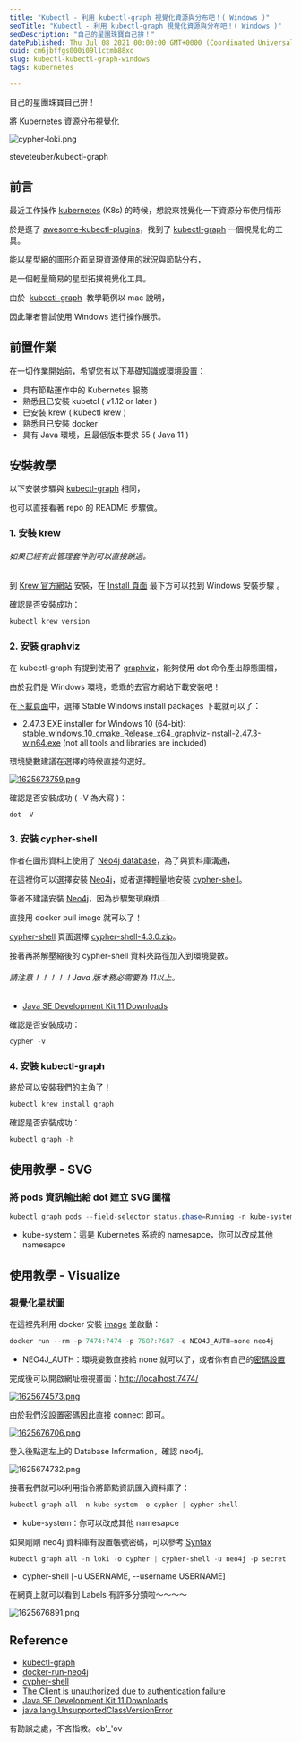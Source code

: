 ```yaml
---
title: "Kubectl - 利用 kubectl-graph 視覺化資源與分布吧！( Windows )"
seoTitle: "Kubectl - 利用 kubectl-graph 視覺化資源與分布吧！( Windows )"
seoDescription: "自己的星團珠寶自己拚！"
datePublished: Thu Jul 08 2021 00:00:00 GMT+0000 (Coordinated Universal Time)
cuid: cm6jbffgs000i09l1ctmb88xc
slug: kubectl-kubectl-graph-windows
tags: kubernetes

---
```


自己的星團珠寶自己拚！

將 Kubernetes 資源分布視覺化

![cypher-loki.png](https://raw.githubusercontent.com/explooosion/blogs/refs/heads/main/docs/images/2021-07-08_Kubectl%20-%20%E5%88%A9%E7%94%A8%20kubectl-graph%20%E8%A6%96%E8%A6%BA%E5%8C%96%E8%B3%87%E6%BA%90%E8%88%87%E5%88%86%E5%B8%83%E5%90%A7%EF%BC%81(%20Windows%20)/cypher-loki.png)

steveteuber/kubectl-graph

前言
--

最近工作操作 [kubernetes](https://kubernetes.io/) (K8s) 的時候，想說來視覺化一下資源分布使用情形

於是逛了 [awesome-kubectl-plugins](https://github.com/ishantanu/awesome-kubectl-plugins)，找到了 [kubectl-graph](https://github.com/steveteuber/kubectl-graph) 一個視覺化的工具。

能以星型網的圖形介面呈現資源使用的狀況與節點分布，

是一個輕量簡易的星型拓撲視覺化工具。

由於  [kubectl-graph](https://github.com/steveteuber/kubectl-graph)  教學範例以 mac 說明，

因此筆者嘗試使用 Windows 進行操作展示。

前置作業
----

在一切作業開始前，希望您有以下基礎知識或環境設置：

*   具有節點運作中的 Kubernetes 服務
*   熟悉且已安裝 kubetcl ( v1.12 or later )
*   已安裝 krew ( kubectl krew )
*   熟悉且已安裝 docker
*   具有 Java 環境，且最低版本要求 55 ( Java 11 )

安裝教學
----

以下安裝步驟與 [kubectl-graph](https://github.com/steveteuber/kubectl-graph) 相同，

也可以直接看著 repo 的 README 步驟做。

### 1\. 安裝 krew

###### 如果已經有此管理套件則可以直接跳過。

到 [Krew 官方網站](https://krew.sigs.k8s.io/) 安裝，在 [Install 頁面](https://krew.sigs.k8s.io/docs/user-guide/setup/install/) 最下方可以找到 Windows 安裝步驟 。

確認是否安裝成功：

```powershell
kubectl krew version
```

### 2\. 安裝 graphviz

在 kubectl-graph 有提到使用了 [graphviz](https://graphviz.org/)，能夠使用 dot 命令產出靜態圖檔，

由於我們是 Windows 環境，乖乖的去官方網站下載安裝吧！

在[下載頁面](https://graphviz.org/download/)中，選擇 Stable Windows install packages 下載就可以了：

*   2.47.3 EXE installer for Windows 10 (64-bit): [stable\_windows\_10\_cmake\_Release\_x64\_graphviz-install-2.47.3-win64.exe](https://gitlab.com/api/v4/projects/4207231/packages/generic/graphviz-releases/2.47.3/stable_windows_10_cmake_Release_x64_graphviz-install-2.47.3-win64.exe) (not all tools and libraries are included)

環境變數建議在選擇的時候直接勾選好。

[![1625673759.png](https://raw.githubusercontent.com/explooosion/blogs/refs/heads/main/docs/images/2021-07-08_Kubectl%20-%20%E5%88%A9%E7%94%A8%20kubectl-graph%20%E8%A6%96%E8%A6%BA%E5%8C%96%E8%B3%87%E6%BA%90%E8%88%87%E5%88%86%E5%B8%83%E5%90%A7%EF%BC%81(%20Windows%20)/1625673759.png)](https://dotblogsfile.blob.core.windows.net/user/robby/3c7eacc9-1ef9-42d5-8f56-9f95cb9f8d66/1625673759.png)

確認是否安裝成功 ( -V 為大寫 )：

```powershell
dot -V
```

### 3\. 安裝 cypher-shell

作者在圖形資料上使用了 [Neo4j database](https://neo4j.com/)，為了與資料庫溝通，

在這裡你可以選擇安裝 [Neo4j](https://neo4j.com/try-neo4j/)，或者選擇輕量地安裝 [cypher-shell](https://neo4j.com/download-center/#cyphershell)。

筆者不建議安裝 [Neo4j](https://neo4j.com/try-neo4j/)，因為步驟繁瑣麻煩…

直接用 docker pull image 就可以了！

[cypher-shell](https://neo4j.com/download-center/#cyphershell) 頁面選擇 [cypher-shell-4.3.0.zip](https://dist.neo4j.org/cypher-shell/cypher-shell-4.3.0.zip)。

接著再將解壓縮後的 cypher-shell 資料夾路徑加入到環境變數。

###### 請注意！！！！！Java 版本務必需要為 11以上。

*   [Java SE Development Kit 11 Downloads](https://www.oracle.com/tw/java/technologies/javase-jdk11-downloads.html)

確認是否安裝成功：

```powershell
cypher -v
```

### 4\. 安裝 kubectl-graph

終於可以安裝我們的主角了！

```powershell
kubectl krew install graph
```

確認是否安裝成功：

```powershell
kubectl graph -h
```

使用教學 - SVG
----------

### 將 pods 資訊輸出給 dot 建立 SVG 圖檔

```powershell
kubectl graph pods --field-selector status.phase=Running -n kube-system | dot -T svg -o pods.svg
```

*   kube-system：這是 Kubernetes 系統的 namesapce，你可以改成其他 namesapce

使用教學 - Visualize
----------------

### 視覺化星狀圖

在這裡先利用 docker 安裝 [image](https://neo4j.com/developer/docker-run-neo4j/) 並啟動：

```powershell
docker run --rm -p 7474:7474 -p 7687:7687 -e NEO4J_AUTH=none neo4j
```

*   NEO4J\_AUTH：環境變數直接給 none 就可以了，或者你有自己的[密碼設置](https://neo4j.com/docs/operations-manual/current/docker/introduction/#docker-auth)

完成後可以開啟網址檢視畫面：[http://localhost:7474/](http://localhost:7474/)

[![1625674573.png](https://raw.githubusercontent.com/explooosion/blogs/refs/heads/main/docs/images/2021-07-08_Kubectl%20-%20%E5%88%A9%E7%94%A8%20kubectl-graph%20%E8%A6%96%E8%A6%BA%E5%8C%96%E8%B3%87%E6%BA%90%E8%88%87%E5%88%86%E5%B8%83%E5%90%A7%EF%BC%81(%20Windows%20)/1625674573.png)](https://dotblogsfile.blob.core.windows.net/user/robby/3c7eacc9-1ef9-42d5-8f56-9f95cb9f8d66/1625674573.png)

由於我們沒設置密碼因此直接 connect 即可。

[![1625676706.png](https://raw.githubusercontent.com/explooosion/blogs/refs/heads/main/docs/images/2021-07-08_Kubectl%20-%20%E5%88%A9%E7%94%A8%20kubectl-graph%20%E8%A6%96%E8%A6%BA%E5%8C%96%E8%B3%87%E6%BA%90%E8%88%87%E5%88%86%E5%B8%83%E5%90%A7%EF%BC%81(%20Windows%20)/1625676706.png)](https://dotblogsfile.blob.core.windows.net/user/robby/3c7eacc9-1ef9-42d5-8f56-9f95cb9f8d66/1625676706.png)

登入後點選左上的 Database Information，確認 neo4j。

![1625674732.png](https://raw.githubusercontent.com/explooosion/blogs/refs/heads/main/docs/images/2021-07-08_Kubectl%20-%20%E5%88%A9%E7%94%A8%20kubectl-graph%20%E8%A6%96%E8%A6%BA%E5%8C%96%E8%B3%87%E6%BA%90%E8%88%87%E5%88%86%E5%B8%83%E5%90%A7%EF%BC%81(%20Windows%20)/1625674732.png)

接著我們就可以利用指令將節點資訊匯入資料庫了：

```powershell
kubectl graph all -n kube-system -o cypher | cypher-shell
```

*   kube-system：你可以改成其他 namesapce

如果剛剛 neo4j 資料庫有設置帳號密碼，可以參考 [Syntax](https://neo4j.com/docs/operations-manual/current/tools/cypher-shell/)

```powershell
kubectl graph all -n loki -o cypher | cypher-shell -u neo4j -p secret
```

*   cypher-shell \[-u USERNAME, --username USERNAME\]

在網頁上就可以看到 Labels 有許多分類啦～～～～

![1625676891.png](https://raw.githubusercontent.com/explooosion/blogs/refs/heads/main/docs/images/2021-07-08_Kubectl%20-%20%E5%88%A9%E7%94%A8%20kubectl-graph%20%E8%A6%96%E8%A6%BA%E5%8C%96%E8%B3%87%E6%BA%90%E8%88%87%E5%88%86%E5%B8%83%E5%90%A7%EF%BC%81(%20Windows%20)/1625676891.png)

Reference
---------

*   [kubectl-graph](https://github.com/steveteuber/kubectl-graph)
*   [docker-run-neo4j](https://neo4j.com/developer/docker-run-neo4j/)
*   [cypher-shell](https://neo4j.com/docs/operations-manual/current/tools/cypher-shell/)
*   [The Client is unauthorized due to authentication failure](https://github.com/neo4j/neo4j-javascript-driver/issues/660)
*   [Java SE Development Kit 11 Downloads](https://www.oracle.com/tw/java/technologies/javase-jdk11-downloads.html)
*   [java.lang.UnsupportedClassVersionError](https://www.baeldung.com/java-lang-unsupportedclassversion)

有勘誤之處，不吝指教。ob'\_'ov